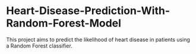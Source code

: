 # Heart-Disease-Prediction-With-Random-Forest-Model
This project aims to predict the likelihood of heart disease in patients using a Random Forest classifier.
